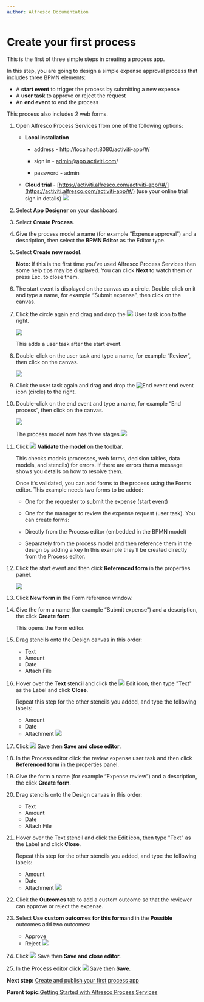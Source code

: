 ```yaml
---
author: Alfresco Documentation
---
```


# Create your first process

This is the first of three simple steps in creating a process app.

In this step, you are going to design a simple expense approval process that includes three BPMN elements:

-   A **start event** to trigger the process by submitting a new expense
-   A **user task** to approve or reject the request
-   An **end event** to end the process

This process also includes 2 web forms.

1.  Open Alfresco Process Services from one of the following options:

    -   **Local installation**

        - address - http://localhost:8080/activiti-app/\#/

        - sign in - admin@app.activiti.com/

        - password - admin

    -   **Cloud trial** - [https://activiti.alfresco.com/activiti-app/\#/](https://activiti.alfresco.com/activiti-app/#/) \(use your online trial sign in details\)
    ![](../images/gs-dashboard.png)

2.  Select **App Designer** on your dashboard.

3.  Select **Create Process**.

4.  Give the process model a name \(for example “Expense approval”\) and a description, then select the **BPMN Editor** as the Editor type.

5.  Select **Create new model**.

    **Note:** If this is the first time you’ve used Alfresco Process Services then some help tips may be displayed. You can click **Next** to watch them or press Esc. to close them.

6.  The start event is displayed on the canvas as a circle. Double-click on it and type a name, for example “Submit expense”, then click on the canvas.

7.  Click the circle again and drag and drop the ![](../images/gs-ico-user-task.png) User task icon to the right.

    ![](../images/gs-drag-user-task.png)

    This adds a user task after the start event.

8.  Double-click on the user task and type a name, for example “Review”, then click on the canvas.

    ![](../images/gs-review.png)

9.  Click the user task again and drag and drop the ![End event](../images/gs-end-event.png) end event icon \(circle\) to the right.

10. Double-click on the end event and type a name, for example “End process”, then click on the canvas.

    ![](../images/gs-end-process.png)

    The process model now has three stages.![](../images/gs-three-stages.png)

11. Click ![](../images/gs-ico-validate.png) **Validate the model** on the toolbar.

    This checks models \(processes, web forms, decision tables, data models, and stencils\) for errors. If there are errors then a message shows you details on how to resolve them.

    Once it’s validated, you can add forms to the process using the Forms editor. This example needs two forms to be added:

    -   One for the requester to submit the expense \(start event\)
    -   One for the manager to review the expense request \(user task\).
    You can create forms:

    -   Directly from the Process editor \(embedded in the BPMN model\)
    -   Separately from the process model and then reference them in the design by adding a key
    In this example they’ll be created directly from the Process editor.

12. Click the start event and then click **Referenced form** in the properties panel.

    ![](../images/gs-submit-expense.png)

13. Click **New form** in the Form reference window.

14. Give the form a name \(for example “Submit expense”\) and a description, the click **Create form**.

    This opens the Form editor.

15. Drag stencils onto the Design canvas in this order:

    -   Text
    -   Amount
    -   Date
    -   Attach File
16. Hover over the **Text** stencil and click the ![](../images/gs-ico-edit.png) Edit icon, then type "Text" as the Label and click **Close**.

    Repeat this step for the other stencils you added, and type the following labels:

    -   Amount
    -   Date
    -   Attachment
    ![](../images/gs-add-labels.png)

17. Click ![](../images/gs-ico-save.png) Save then **Save and close editor**.

18. In the Process editor click the review expense user task and then click **Referenced form** in the properties panel.

19. Give the form a name \(for example “Expense review”\) and a description, the click **Create form**.

20. Drag stencils onto the Design canvas in this order:

    -   Text
    -   Amount
    -   Date
    -   Attach File
21. Hover over the Text stencil and click the Edit icon, then type "Text" as the Label and click **Close**.

    Repeat this step for the other stencils you added, and type the following labels:

    -   Amount
    -   Date
    -   Attachment
    ![](../images/gs-add-labels2.png)

22. Click the **Outcomes** tab to add a custom outcome so that the reviewer can approve or reject the expense.

23. Select **Use custom outcomes for this form**and in the **Possible** outcomes add two outcomes:

    -   Approve
    -   Reject
    ![](../images/gs-outcomes.png)

24. Click ![](../images/gs-ico-save.png) Save then **Save and close editor.**

25. In the Process editor click ![](../images/gs-ico-save.png) Save then **Save**.


**Next step:** [Create and publish your first process app](gs-create-publish.md)

**Parent topic:**[Getting Started with Alfresco Process Services](../topics/getting-started.md)

